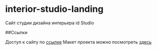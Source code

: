 # interior-studio-landing

Сайт студии дизайна интерьера id Studio

##Ссылки

Доступ к сайту по [ссылке](https://lilymaxutova.github.io/Interior-Design/)
Макет проекта можно посмотреть [здесь](https://www.figma.com/file/VbhQcgpztAW4lb1iEycYPr/Landing-Page-%2F-Interior-Design-Studio-(Community)?node-id=9-205&t=kccJgYMgzXTn4bZr-0)
